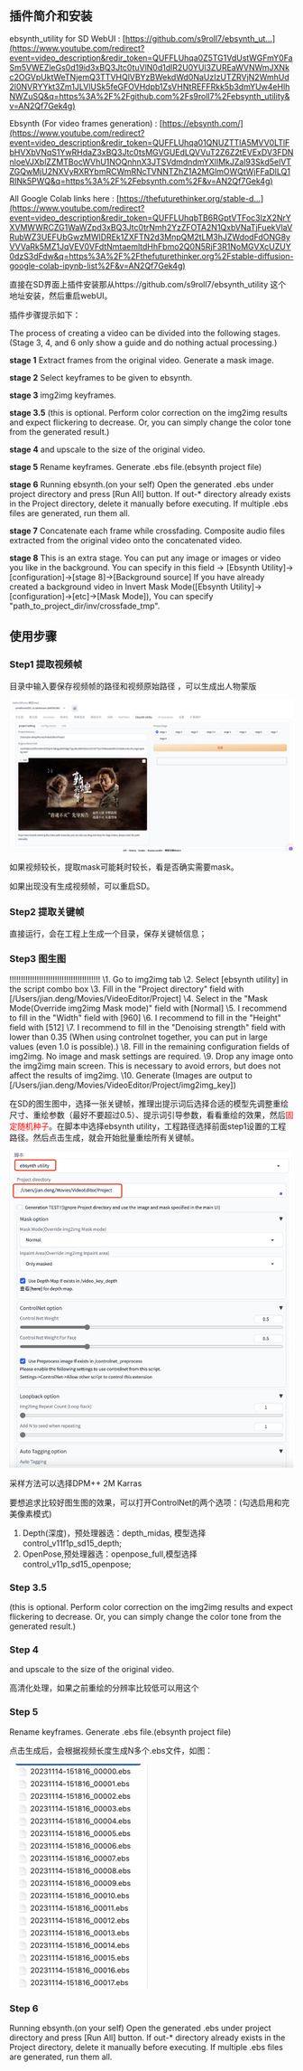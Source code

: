## 插件简介和安装

ebsynth_utility for SD WebUI : [https://github.com/s9roll7/ebsynth_ut...](https://www.youtube.com/redirect?event=video_description&redir_token=QUFFLUhqa0Z5TG1VdUstWGFmY0FaSm5VWEZleGs0d19id3xBQ3Jtc0tuVlN0d1dlR2U0YUl3ZUREaWVNWmJXNkc2OGVpUktWeTNjemQ3TTVHQlVBYzBWekdWd0NaUzIzUTZRVjN2WmhUd2l0NVRYYkt3Zm1JLVlUSk5feGFOVHdpb1ZsVHNtREFFRkk5b3dmYUw4eHlhNWZuSQ&q=https%3A%2F%2Fgithub.com%2Fs9roll7%2Febsynth_utility&v=AN2Qf7Gek4g) 

Ebsynth (For video frames generation) : [https://ebsynth.com/](https://www.youtube.com/redirect?event=video_description&redir_token=QUFFLUhqa01QNUZTTlA5MVV0LTlFbHVXbVNqS1YwRHdaZ3xBQ3Jtc0tsMGVGUEdLQVVuT2Z6Z2tEVExDV3FDNnloeVJXblZZMTBocWVhU1NOQnhnX3JTSVdmdndmYXlIMkJZal93Skd5elVTZGQwMjU2NXVyRXRYbmRCWmRNcTVNNTZhZ1A2MGlmOWQtWjFFaDlLQ1RINk5PWQ&q=https%3A%2F%2Febsynth.com%2F&v=AN2Qf7Gek4g) 

All Google Colab links here : [https://thefuturethinker.org/stable-d...](https://www.youtube.com/redirect?event=video_description&redir_token=QUFFLUhqbTB6RGptVTFoc3lzX2NrYXVMWWRCZG1WaWZpd3xBQ3Jtc0trNmh2YzZFOTA2N1QxbVNaTjFuekVlaVRubWZ3UEFUbGwzMWlDREk1ZXFTN2d3MnpQM2tLM3hJZWdodFdONG8yVVVaRk5MZ1JqVEV0VFdtNmtaemltdHhFbmo2Q0N5RjF3R1NoMGVXcUZUY0dzS3dFdw&q=https%3A%2F%2Fthefuturethinker.org%2Fstable-diffusion-google-colab-ipynb-list%2F&v=AN2Qf7Gek4g) 

直接在SD界面上插件安装那从https://github.com/s9roll7/ebsynth_utility 这个地址安装，然后重启webUI。



插件步骤提示如下：

The process of creating a video can be divided into the following stages.
(Stage 3, 4, and 6 only show a guide and do nothing actual processing.)

**stage 1**
Extract frames from the original video.
Generate a mask image.

**stage 2**
Select keyframes to be given to ebsynth.

**stage 3**
img2img keyframes.

**stage 3.5**
(this is optional. Perform color correction on the img2img results and expect flickering to decrease. Or, you can simply change the color tone from the generated result.)

**stage 4**
and upscale to the size of the original video.

**stage 5**
Rename keyframes.
Generate .ebs file.(ebsynth project file)

**stage 6**
Running ebsynth.(on your self)
Open the generated .ebs under project directory and press [Run All] button.
If out-* directory already exists in the Project directory, delete it manually before executing.
If multiple .ebs files are generated, run them all.

**stage 7**
Concatenate each frame while crossfading.
Composite audio files extracted from the original video onto the concatenated video.

**stage 8**
This is an extra stage.
You can put any image or images or video you like in the background.
You can specify in this field -> [Ebsynth Utility]->[configuration]->[stage 8]->[Background source]
If you have already created a background video in Invert Mask Mode([Ebsynth Utility]->[configuration]->[etc]->[Mask Mode]),
You can specify "path_to_project_dir/inv/crossfade_tmp".



## 使用步骤



### Step1 提取视频帧

目录中输入要保存视频帧的路径和视频原始路径 ，可以生成出人物蒙版

![image-20231114102201301](.asserts/image-20231114102201301.png)

如果视频较长，提取mask可能耗时较长，看是否确实需要mask。

如果出现没有生成视频帧，可以重启SD。



### Step2 提取关键帧

直接运行，会在工程上生成一个目录，保存关键帧信息；



### Step3 图生图

!!!!!!!!!!!!!!!!!!!!!!!!!!!!!!!!!!!!!!!!
\1. Go to img2img tab
\2. Select [ebsynth utility] in the script combo box
\3. Fill in the "Project directory" field with [/Users/jian.deng/Movies/VideoEditor/Project]
\4. Select in the "Mask Mode(Override img2img Mask mode)" field with [Normal]
\5. I recommend to fill in the "Width" field with [960]
\6. I recommend to fill in the "Height" field with [512]
\7. I recommend to fill in the "Denoising strength" field with lower than 0.35
(When using controlnet together, you can put in large values (even 1.0 is possible).)
\8. Fill in the remaining configuration fields of img2img. No image and mask settings are required.
\9. Drop any image onto the img2img main screen. This is necessary to avoid errors, but does not affect the results of img2img.
\10. Generate
(Images are output to [/Users/jian.deng/Movies/VideoEditor/Project/img2img_key])

在SD的图生图中，选择一张关键帧，推理出提示词后选择合适的模型先调整重绘尺寸、重绘参数（最好不要超过0.5）、提示词引导参数，看看重绘的效果，然后<font color="red">固定随机种子</font>。在脚本中选择ebsynth utility，工程路径选择前面step1设置的工程路径。然后点击生成，就会开始批量重绘所有关键帧。

![image-20231114142613517](.asserts/image-20231114142613517.png)

采样方法可以选择DPM++ 2M Karras

要想追求比较好图生图的效果，可以打开ControlNet的两个选项：(勾选启用和完美像素模式)

1. Depth(深度)，预处理器选：depth_midas, 模型选择control_v11f1p_sd15_depth;
2. OpenPose,预处理器选：openpose_full,模型选择control_v11p_sd15_openpose;



### **Step 3.5**

(this is optional. Perform color correction on the img2img results and expect flickering to decrease. Or, you can simply change the color tone from the generated result.)



### Step 4

and upscale to the size of the original video.

高清化处理，如果之前重绘的分辨率比较低可以用这个



### Step 5

Rename keyframes.
Generate .ebs file.(ebsynth project file)

点击生成后，会根据视频长度生成N多个.ebs文件，如图：

<img src=".asserts/image-20231114151900334.png" alt="image-20231114151900334" style="zoom:50%;" />



### Step 6

Running ebsynth.(on your self)
Open the generated .ebs under project directory and press [Run All] button.
If out-* directory already exists in the Project directory, delete it manually before executing.
If multiple .ebs files are generated, run them all.

